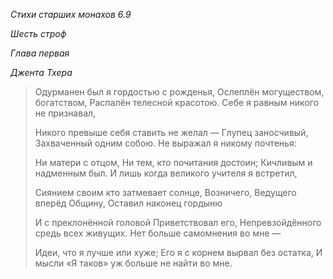 *Стихи старших монахов 6\.9*

*Шесть строф*

*Глава первая*

*Джента Тхера*

> Одурманен был я гордостью с рожденья,
> Ослеплён могуществом, богатством,
> Распалён телесной красотою\.
> Себе я равным никого не признавал,
>
> Никого превыше себя ставить не желал —
> Глупец заносчивый,
> Захваченный одним собою\.
> Не выражал я никому почтенья:
>
> Ни матери с отцом,
> Ни тем, кто почитания достоин;
> Кичливым и надменным был\.
> И лишь когда великого учителя я встретил,
>
> Сиянием своим кто затмевает солнце,
> Возничего,
> Ведущего вперёд Общину,
> Оставил наконец гордыню
>
> И с преклонённой головой
> Приветствовал его,
> Непревзойдённого средь всех живущих\.
> Нет больше самомнения во мне —
>
> Идеи, что я лучше или хуже;
> Его я с корнем вырвал без остатка,
> И мысли «Я таков» уж больше не найти во мне\.